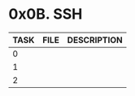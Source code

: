 # 0x0B. SSH

| TASK | FILE | DESCRIPTION |
| ---- | ---- | ------ |
| 0 |  |  |
| 1 |  |  |
| 2  |  |  |
